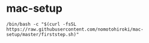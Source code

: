 # mac-setup

```
/bin/bash -c "$(curl -fsSL https://raw.githubusercontent.com/nomotohiroki/mac-setup/master/firststep.sh)"
```
